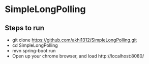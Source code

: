 # SimpleLongPolling

## Steps to run

  - git clone https://github.com/akhi1312/SimpleLongPolling.git 
  -  cd SimpleLongPolling 
  - mvn spring-boot:run
  - Open up your chrome browser, and load http://localhost:8080/
  
